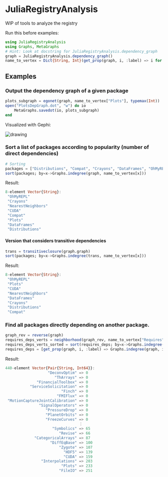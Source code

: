 # JuliaRegistryAnalysis

WIP of tools to analyze the registry

Run this before examples:

```julia
using JuliaRegistryAnalysis
using Graphs, MetaGraphs
# Hint: Look at docstring for JuliaRegistryAnalysis.dependency_graph
graph = JuliaRegistryAnalysis.dependency_graph()
name_to_vertex = Dict{String, Int}(get_prop(graph, i, :label) => i for i in 1:nv(graph))
```


## Examples
### Output the dependency graph of a given package

```julia
plots_subgraph = egonet(graph, name_to_vertex["Plots"], typemax(Int))
open("PlotsDepGraph.dot", "w") do io
    MetaGraphs.savedot(io, plots_subgraph)
end
```

Visualized with Gephi:

![drawing](https://i.imgur.com/NsIjrDE.png)


### Sort a list of packages according to popularity (number of direct dependencies)

```julia
# Sorting
packages = ["Distributions", "Compat", "Crayons", "DataFrames", "OhMyREPL", "Plots", "CUDA", "NearestNeighbors"]
sort(packages; by=x->Graphs.indegree(graph, name_to_vertex[x]))
```

Result:
```julia
8-element Vector{String}:
 "OhMyREPL"
 "Crayons"
 "NearestNeighbors"
 "CUDA"
 "Compat"
 "Plots"
 "DataFrames"
 "Distributions"
 ```

#### Version that considers transitive dependencies

```julia
trans = transitiveclosure(graph.graph)
sort(packages; by=x->Graphs.indegree(trans, name_to_vertex[x]))
```

Result:

```julia
8-element Vector{String}:
 "OhMyREPL"
 "Plots"
 "CUDA"
 "NearestNeighbors"
 "DataFrames"
 "Crayons"
 "Distributions"
 "Compat"
```

### Find all packages directly depending on another package.

```julia
graph_rev = reverse(graph)
requires_deps_verts = neighborhood(graph_rev, name_to_vertex["Requires"], 1)[2:end]
requires_deps_verts_sorted = sort(requires_deps; by=x->Graphs.indegree(graph, x))
requires_deps = [get_prop(graph, i, :label) => Graphs.indegree(graph, i) for i in requires_deps_verts_sorted]
```

Result:

```julia
440-element Vector{Pair{String, Int64}}:
                   "DeconvOptim" => 0
                      "ThArrays" => 0
              "FinancialToolbox" => 0
           "ServiceSolicitation" => 0
                         "Finch" => 0
                       "FMIFlux" => 0
 "MotionCaptureJointCalibration" => 0
               "SignalOperators" => 0
                  "PressureDrop" => 0
                  "PlanetOrbits" => 0
                  "FreezeCurves" => 0
                                 ⋮
                     "Symbolics" => 65
                        "Revise" => 66
             "CategoricalArrays" => 87
                    "DiffEqBase" => 100
                        "Zygote" => 107
                          "HDF5" => 139
                          "CUDA" => 159
                "Interpolations" => 203
                         "Plots" => 233
                        "FileIO" => 251
```
